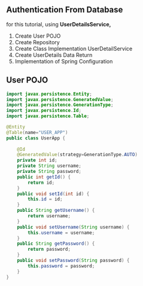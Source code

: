 ## Authentication From Database

for this tutorial, using **UserDetailsService,**

1. Create User POJO
2. Create Repository
3. Create Class Implementation UserDetailService
4. Create UserDetails Data Return
5. Implementation of Spring Configuration

## User POJO

```java
import javax.persistence.Entity;
import javax.persistence.GeneratedValue;
import javax.persistence.GenerationType;
import javax.persistence.Id;
import javax.persistence.Table;

@Entity
@Table(name="USER_APP")
public class UserApp {
	
	@Id
	@GeneratedValue(strategy=GenerationType.AUTO)
	private int id;
	private String username;
	private String password;
	public int getId() {
		return id;
	}
	public void setId(int id) {
		this.id = id;
	}
	public String getUsername() {
		return username;
	}
	public void setUsername(String username) {
		this.username = username;
	}
	public String getPassword() {
		return password;
	}
	public void setPassword(String password) {
		this.password = password;
	}
}

```





